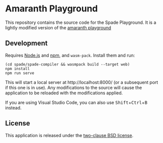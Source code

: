 # Amaranth Playground

This repository contains the source code for the Spade Playground. It is a lightly modified version of the [amaranth playground][]

[amaranth playground]: https://amaranth-lang.org/play/

## Development

Requires [Node.js](https://nodejs.org/) and [npm](https://npmjs.org/), and `wasm-pack`. Install them and run:

```console
(cd spade/spade-compiler && wasmpack build --target web)
npm install
npm run serve
```

This will start a local server at http://localhost:8000/ (or a subsequent port if this one is in use). Any modifications to the source will cause the application to be reloaded with the modifications applied.

If you are using Visual Studio Code, you can also use <kbd>Shift</kbd>+<kbd>Ctrl</kbd>+<kbd>B</kbd> instead.


## License

This application is released under the [two-clause BSD license](LICENSE.txt).
